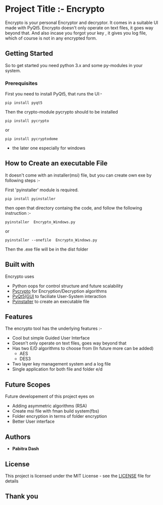 # Project Title :- Encrypto

Encrypto is your personal Encryptor and decryptor. It comes in a suitable UI made with PyQt5. Encrypto doesn't only operate on text files, it goes way beyond that. And also incase you forgot your key , it gives you log file, which of course is not in any encrypted form.

## Getting Started

So to get started you need python 3.x and some py-modules in your system.

### Prerequisites

First you need to install PyQt5, that runs the UI:-

```
pip install pyqt5
```
Then the crypto-module pycrypto should to be installed
```
pip install pycrypto
```
or

```   
pip install pycryptodome
```
* the later one especially for windows 

## How to Create an executable File

It doesn't come with an installer(msi) file, but you can create own exe by following steps :-

First 'pyinstaller' module is required.

```
pip install pyinstaller
```

then open that directory containg the code, and follow the following instruction :- 

```
pyinstaller  Encrypto_Windows.py
```
or
```
pyinstaller --onefile  Encrypto_Windows.py
```
Then the .exe file will be in the dist folder

## Built with
Encrypto uses
* Python oops for control structure and future scalability
* [Pycrypto](http://https://pypi.org/project/pycrypto/) for Encryption/Decryption algorithms
* [PyQt5(GUI](https://https://pypi.org/project/PyQt5/) to faciliate User-System interaction
* [Pyinstaller](https://pypi.org/pro̥ject/PyInstaller/) to create an executable file

## Features

The encrypto tool has the underlying features :-

* Cool but simple Guided User Interface
* Doesn't only operate on text files, goes way beyond that
* Has two E/D algorithms to choose from (In future more can be added)
    * AES
    * DES3
* Two layer key management system and a log file
* Single application for both file and folder e/d

## Future Scopes

Future developement of this project eyes on
* Adding asymmetric algorithms (RSA)
* Create msi file with fman build system(fbs)
* Folder encryption in terms of folder encryption
* Better User interface

## Authors

* **Pabitra Dash**  

## License

This project is licensed under the MIT License - see the [LICENSE](LICENSE.md) file for details




## Thank you

